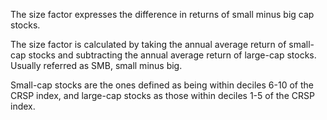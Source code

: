 The size factor expresses the difference in returns of small minus big cap stocks.

The size factor is calculated by taking the annual average return of small-cap stocks and subtracting the annual average return of large-cap stocks. Usually referred as SMB, small minus big.

Small-cap stocks are the ones defined as being within deciles 6-10 of the CRSP index, and large-cap stocks as those within deciles 1-5 of the CRSP index.

